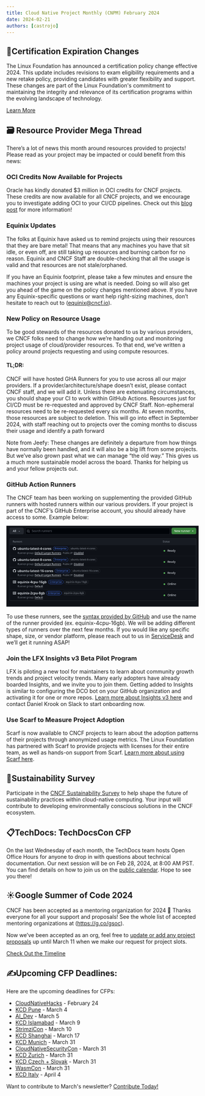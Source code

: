 ```yaml
---
title: Cloud Native Project Monthly (CNPM) February 2024
date: 2024-02-21
authors: [castrojo]
---
```


## 📝Certification Expiration Changes

The Linux Foundation has announced a certification policy change effective 2024.
This update includes revisions to exam eligibility requirements and a new retake
policy, providing candidates with greater flexibility and support. These changes
are part of the Linux Foundation's commitment to maintaining the integrity and
relevance of its certification programs within the evolving landscape of
technology.

[Learn More](https://training.linuxfoundation.org/certification-policy-change-2024/)

## 🗃️ Resource Provider Mega Thread

There’s a lot of news this month around resources provided to projects! Please
read as your project may be impacted or could benefit from this news:

### OCI Credits Now Available for Projects

Oracle has kindly donated $3 million in OCI credits for CNCF projects. These
credits are now available for all CNCF projects, and we encourage you to
investigate adding OCI to your CI/CD pipelines. Check out this
[blog post](https://www.cncf.io/blog/2024/02/02/oracle-oci-credits-are-now-available-to-cncf-projects-here-is-what-you-need-to-know/)
for more information!

### Equinix Updates

The folks at Equinix have asked us to remind projects using their resources that
they are bare metal! That means that any machines you have that sit idle, or
even off, are still taking up resources and burning carbon for no reason.
Equinix and CNCF Staff are double-checking that all the usage is valid and that
resources are not stale/orphaned.

If you have an Equinix footprint, please take a few minutes and ensure the
machines your project is using are what is needed. Doing so will also get you
ahead of the game on the policy changes mentioned above. If you have any
Equinix-specific questions or want help right-sizing machines, don’t hesitate to
reach out to (equinix@cncf.io).

### New Policy on Resource Usage

To be good stewards of the resources donated to us by various providers, we CNCF
folks need to change how we’re handing out and monitoring project usage of
cloud/provider resources. To that end, we’ve written a policy around projects
requesting and using compute resources.

#### TL;DR:

CNCF will have hosted GHA Runners for you to use across all our major providers.
If a provider/architecture/shape doesn’t exist, please contact CNCF staff, and
we will add it. Unless there are extenuating circumstances, you should shape
your CI to work within GitHub Actions. Resources just for CI/CD must be
re-requested and approved by CNCF Staff. Non-ephemeral resources need to be
re-requested every six months. At seven months, those resources are subject to
deletion. This will go into effect in September 2024, with staff reaching out to
projects over the coming months to discuss their usage and identify a path
forward

Note from Jeefy: These changes are definitely a departure from how things have
normally been handled, and it will also be a big lift from some projects. But
we’ve also grown past what we can manage “the old way.” This gives us a much
more sustainable model across the board. Thanks for helping us and your fellow
projects out.

### GitHub Action Runners

The CNCF team has been working on supplementing the provided GitHub runners with
hosted runners within our various providers. If your project is part of the
CNCF’s GitHub Enterprise account, you should already have access to some.
Example below:

![Alt text](https://raw.githubusercontent.com/cncf/foundation/main/documents/project-newsletter/share_7138959161444758122.png)

To use these runners, see the
[syntax provided by GitHub](https://docs.github.com/en/actions/using-workflows/workflow-syntax-for-github-actions#jobsjob_idruns-on)
and use the name of the runner provided (ex. equinix-4cpu-16gb). We will be
adding different types of runners over the next few months. If you would like
any specific shape, size, or vendor platform, please reach out to us in
[ServiceDesk](https://cncfservicedesk.atlassian.net/servicedesk/customer/portal/1?_hsenc=p2ANqtz-8arVGmTX_JL4lNqa4ikKnLbt8ak4yM9rLY35uelNYkYzJZTgWcBQdcGJxykqUngkHbVN2u&utm_medium=email&utm_source=hs_email)
and we’ll get it running ASAP!

### Join the LFX Insights v3 Beta Pilot Program

LFX is piloting a new tool for maintainers to learn about community growth
trends and project velocity trends. Many early adopters have already boarded
Insights, and we invite you to join them. Getting added to Insights is similar
to configuring the DCO bot on your GitHub organization and activating it for one
or more repos.
[Learn more about Insights v3 here](https://docs.linuxfoundation.org/lfx/insights/v3-beta-version-current?utm_source=hs_email&utm_medium=email&_hsenc=p2ANqtz-8arVGmTX_JL4lNqa4ikKnLbt8ak4yM9rLY35uelNYkYzJZTgWcBQdcGJxykqUngkHbVN2u)
and contact Daniel Krook on Slack to start onboarding now.

### Use Scarf to Measure Project Adoption

Scarf is now available to CNCF projects to learn about the adoption patterns of
their projects through anonymized usage metrics. The Linux Foundation has
partnered with Scarf to provide projects with licenses for their entire team, as
well as hands-on support from Scarf.
[Learn more about using Scarf here](https://about.scarf.sh/post/the-linux-foundation-is-partnering-with-scarf-for-oss-usage-analytics?utm_source=hs_email&utm_medium=email&_hsenc=p2ANqtz-8arVGmTX_JL4lNqa4ikKnLbt8ak4yM9rLY35uelNYkYzJZTgWcBQdcGJxykqUngkHbVN2u).

## 🔋Sustainability Survey

Participate in the
[CNCF Sustainability Survey](https://www.surveymonkey.com/r/YW5QK6D?utm_source=hs_email&utm_medium=email&_hsenc=p2ANqtz-8arVGmTX_JL4lNqa4ikKnLbt8ak4yM9rLY35uelNYkYzJZTgWcBQdcGJxykqUngkHbVN2u)
to help shape the future of sustainability practices within cloud-native
computing. Your input will contribute to developing environmentally conscious
solutions in the CNCF ecosystem.

## 📋TechDocs: TechDocsCon CFP

On the last Wednesday of each month, the TechDocs team hosts Open Office Hours
for anyone to drop in with questions about technical documentation. Our next
session will be on Feb 28, 2024, at 8:00 AM PST. You can find details on how to
join us on the
[public calendar](https://tockify.com/cncf.public.events/detail/701/1709136000000?startms=1709078400000&utm_source=hs_email&utm_medium=email&_hsenc=p2ANqtz-8arVGmTX_JL4lNqa4ikKnLbt8ak4yM9rLY35uelNYkYzJZTgWcBQdcGJxykqUngkHbVN2u).
Hope to see you there!

## ☀️Google Summer of Code 2024

CNCF has been accepted as a mentoring organization for 2024 🎉 Thanks everyone
for all your support and proposals! See the whole list of accepted mentoring
organizations at (https://g.co/gsoc).

Now we’ve been accepted as an org, feel free to
[update or add any project proposals](https://github.com/cncf/mentoring/blob/main/programs/summerofcode/2024.md?utm_source=hs_email&utm_medium=email&_hsenc=p2ANqtz-8arVGmTX_JL4lNqa4ikKnLbt8ak4yM9rLY35uelNYkYzJZTgWcBQdcGJxykqUngkHbVN2u)
up until March 11 when we make our request for project slots.

[Check Out the Timeline](https://developers.google.com/open-source/gsoc/timeline?utm_source=hs_email&utm_medium=email&_hsenc=p2ANqtz-8arVGmTX_JL4lNqa4ikKnLbt8ak4yM9rLY35uelNYkYzJZTgWcBQdcGJxykqUngkHbVN2u)

## ✍️Upcoming CFP Deadlines:

Here are the upcoming deadlines for CFPs:

- [CloudNativeHacks](https://events.linuxfoundation.org/kubecon-cloudnativecon-europe/program/cloudnativehacks/?utm_source=hs_email&utm_medium=email&_hsenc=p2ANqtz-8arVGmTX_JL4lNqa4ikKnLbt8ak4yM9rLY35uelNYkYzJZTgWcBQdcGJxykqUngkHbVN2u) -
  February 24
- [KCD Pune](https://sessionize.com/kcd-pune-2024?utm_source=hs_email&utm_medium=email&_hsenc=p2ANqtz-8arVGmTX_JL4lNqa4ikKnLbt8ak4yM9rLY35uelNYkYzJZTgWcBQdcGJxykqUngkHbVN2u) -
  March 4
- [AI_Dev](https://events.linuxfoundation.org/ai-dev-europe/program/cfp/?utm_source=hs_email&utm_medium=email&_hsenc=p2ANqtz-8arVGmTX_JL4lNqa4ikKnLbt8ak4yM9rLY35uelNYkYzJZTgWcBQdcGJxykqUngkHbVN2u) -
  March 5
- [KCD Islamabad](https://sessionize.com/kubernetes-community-day-islamabad?utm_source=hs_email&utm_medium=email&_hsenc=p2ANqtz-8arVGmTX_JL4lNqa4ikKnLbt8ak4yM9rLY35uelNYkYzJZTgWcBQdcGJxykqUngkHbVN2u) -
  March 9
- [StrimziCon](https://sessionize.com/strimzicon-2024/?utm_source=hs_email&utm_medium=email&_hsenc=p2ANqtz-8arVGmTX_JL4lNqa4ikKnLbt8ak4yM9rLY35uelNYkYzJZTgWcBQdcGJxykqUngkHbVN2u) -
  March 10
- [KCD Shanghai](https://sessionize.com/kubernetes-community-day-islamabad?utm_source=hs_email&utm_medium=email&_hsenc=p2ANqtz-8arVGmTX_JL4lNqa4ikKnLbt8ak4yM9rLY35uelNYkYzJZTgWcBQdcGJxykqUngkHbVN2u) -
  March 17
- [KCD Munich](https://sessionize.com/kcd-munich-2024-cfp?utm_source=hs_email&utm_medium=email&_hsenc=p2ANqtz-8arVGmTX_JL4lNqa4ikKnLbt8ak4yM9rLY35uelNYkYzJZTgWcBQdcGJxykqUngkHbVN2u) -
  March 31
- [CloudNativeSecurityCon](https://events.linuxfoundation.org/cloudnativesecuritycon-north-america/program/cfp/?utm_source=hs_email&utm_medium=email&_hsenc=p2ANqtz-8arVGmTX_JL4lNqa4ikKnLbt8ak4yM9rLY35uelNYkYzJZTgWcBQdcGJxykqUngkHbVN2u) -
  March 31
- [KCD Zurich](https://sessionize.com/kcd-zurich-2024?utm_source=hs_email&utm_medium=email&_hsenc=p2ANqtz-8arVGmTX_JL4lNqa4ikKnLbt8ak4yM9rLY35uelNYkYzJZTgWcBQdcGJxykqUngkHbVN2u) -
  March 31
- [KCD Czech + Slovak](https://sessionize.com/kcd-czech-slovak-2024?utm_source=hs_email&utm_medium=email&_hsenc=p2ANqtz-8arVGmTX_JL4lNqa4ikKnLbt8ak4yM9rLY35uelNYkYzJZTgWcBQdcGJxykqUngkHbVN2u) -
  March 31
- [WasmCon](https://events.linuxfoundation.org/wasmcon/program/cfp/?utm_source=hs_email&utm_medium=email&_hsenc=p2ANqtz-8arVGmTX_JL4lNqa4ikKnLbt8ak4yM9rLY35uelNYkYzJZTgWcBQdcGJxykqUngkHbVN2u) -
  March 31
- [KCD Italy](https://sessionize.com/kcd-italy-2024?utm_source=hs_email&utm_medium=email&_hsenc=p2ANqtz-8arVGmTX_JL4lNqa4ikKnLbt8ak4yM9rLY35uelNYkYzJZTgWcBQdcGJxykqUngkHbVN2u) -
  April 4

Want to contribute to March's newsletter? [Contribute Today!](projects@cncf.io)

